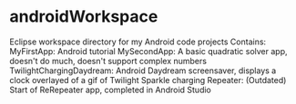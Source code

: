 androidWorkspace
================

Eclipse workspace directory for my Android code projects
Contains:
MyFirstApp: Android tutorial
MySecondApp: A basic quadratic solver app, doesn't do much, doesn't support complex numbers
TwilightChargingDaydream: Android Daydream screensaver, displays a clock overlayed of a gif of Twilight Sparkle charging
Repeater: (Outdated) Start of ReRepeater app, completed in Android Studio
